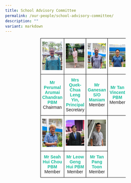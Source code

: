 ```yaml
---
title: School Advisory Committee
permalink: /our-people/school-advisory-committee/
description: ""
variant: markdown
---
```

<style type="text/css">
.tg  {border-collapse:collapse;border-spacing:0;margin:0px auto;}
.tg td{border-color:black;border-style:solid;border-width:1px;font-family:Arial, sans-serif;font-size:14px;
  overflow:hidden;padding:10px 5px;word-break:normal;}
.tg th{border-color:black;border-style:solid;border-width:1px;font-family:Arial, sans-serif;font-size:14px;
  font-weight:normal;overflow:hidden;padding:10px 5px;word-break:normal;}
.tg .tg-nrix{text-align:center;vertical-align:middle}
</style>
<table class="tg" style="undefined;table-layout: fixed; width: 276px">
<colgroup>
<col style="width: 200px">
<col style="width: 200px">
<col style="width: 200px">
<col style="width: 200px">
</colgroup>
<tbody>
  <tr>
    <td class="tg-nrix"><img src="/images/sac1.jpeg"></td>
    <td class="tg-nrix"><img src="/images/Principle_Msg_Mrs_Quek.jpg"></td>
    <td class="tg-nrix"><img src="/images/sac3.jpeg"></td>
    <td class="tg-nrix"><img src="/images/sac4.jpeg"></td>
  </tr>
  <tr>
		<td style="text-align:center" class="tg-nrix"><b style="color:#1ABC9C">Mr Perumal Arumai Chandran PBM</b><br>Chairman</td>
    <td style="text-align:center" class="tg-nrix"><b style="color:#1ABC9C">Mrs Quek-Chua Leng Yin,
			Principal</b><br>Secretary</td>
		<td style="text-align:center" class="tg-nrix"><b style="color:#1ABC9C">Mr Ganesan S/O Maniam</b><br>Member</td>
		<td style="text-align:center" class="tg-nrix"><b style="color:#1ABC9C">Mr Tan Vincent PBM</b><br>Member </td>
  </tr>
  <tr>
    <td class="tg-nrix"><img src="/images/sac8.jpeg"></td>
    <td class="tg-nrix"><img src="/images/SAC_Leow_Geng_Hui.jpg"></td>
    <td class="tg-nrix"><img src="/images/SAC_Tan_Pang_Toon.jpg"></td>
  </tr>
  <tr>
		<td style="text-align:center" class="tg-nrix"><b style="color:#1ABC9C">Mr Seah Hui Chou PBM</b><br>Member</td>
			<td style="text-align:center" class="tg-nrix"><b style="color:#1ABC9C">Mr Leow Geng Hui PBM</b><br>Member</td>
			<td style="text-align:center" class="tg-nrix"><b style="color:#1ABC9C">Mr Tan Pang Toon</b><br>Member</td>
  </tr>
</tbody>
</table>